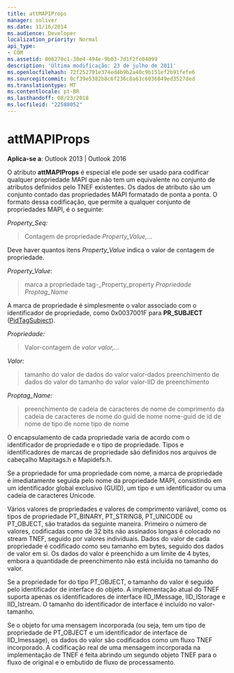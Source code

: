 ```yaml
---
title: attMAPIProps
manager: soliver
ms.date: 11/16/2014
ms.audience: Developer
localization_priority: Normal
api_type:
- COM
ms.assetid: 806270c1-30e4-494e-9b03-7d1f2fc04099
description: 'Última modificação: 23 de julho de 2011'
ms.openlocfilehash: 72f252791e374ed4b9b2a40c9b151ef2b91fefe6
ms.sourcegitcommit: 0cf39e5382b8c6f236c8a63c6036849ed3527ded
ms.translationtype: MT
ms.contentlocale: pt-BR
ms.lasthandoff: 08/23/2018
ms.locfileid: "22588052"
---
```

# <a name="attmapiprops"></a>attMAPIProps

  
  
**Aplica-se a**: Outlook 2013 | Outlook 2016 
  
O atributo **attMAPIProps** é especial ele pode ser usado para codificar qualquer propriedade MAPI que não tem um equivalente no conjunto de atributos definidos pelo TNEF existentes. Os dados de atributo são um conjunto contado das propriedades MAPI formatado de ponta a ponta. O formato dessa codificação, que permite a qualquer conjunto de propriedades MAPI, é o seguinte:  
  
 _Property_Seq:_
  
> Contagem de propriedade _Property_Value,..._
    
Deve haver quantos itens _Property_Value_ indica o valor de contagem de propriedade. 
  
 _Property_Value:_
  
> marca a propriedade tag-_Property_property _Propriedade Proptag_Name_
    
A marca de propriedade é simplesmente o valor associado com o identificador de propriedade, como 0x0037001F para **PR_SUBJECT** ([PidTagSubject](pidtagsubject-canonical-property.md)).
  
 _Propriedade:_
  
>  Valor-contagem de _valor_ _valor,..._
    
 _Valor:_
  
> tamanho do valor de dados do valor valor-dados preenchimento de dados do valor do tamanho do valor valor-IID de preenchimento
    
 _Proptag_Name:_
  
> preenchimento de cadeia de caracteres de nome de comprimento da cadeia de caracteres de nome do guid de nome nome-guid de id de nome de tipo de nome tipo de nome
    
O encapsulamento de cada propriedade varia de acordo com o identificador de propriedade e o tipo de propriedade. Tipos e identificadores de marcas de propriedade são definidos nos arquivos de cabeçalho Mapitags.h e Mapidefs.h.
  
Se a propriedade for uma propriedade com nome, a marca de propriedade é imediatamente seguida pelo nome da propriedade MAPI, consistindo em um identificador global exclusivo (GUID), um tipo e um identificador ou uma cadeia de caracteres Unicode.
  
Vários valores de propriedades e valores de comprimento variável, como os tipos de propriedade PT_BINARY, PT_STRING8, PT_UNICODE ou PT_OBJECT, são tratados da seguinte maneira. Primeiro o número de valores, codificadas como de 32 bits não assinados longas é colocado no stream TNEF, seguido por valores individuais. Dados do valor de cada propriedade é codificado como seu tamanho em bytes, seguido dos dados de valor em si. Os dados do valor é preenchido a um limite de 4 bytes, embora a quantidade de preenchimento não está incluída no tamanho do valor.
  
Se a propriedade for do tipo PT_OBJECT, o tamanho do valor é seguido pelo identificador de interface do objeto. A implementação atual do TNEF suporta apenas os identificadores de interface IID_IMessage, IID_IStorage e IID_Istream. O tamanho do identificador de interface é incluído no valor-tamanho.
  
Se o objeto for uma mensagem incorporada (ou seja, tem um tipo de propriedade de PT_OBJECT e um identificador de interface de IID_Imessage), os dados do valor são codificados como um fluxo TNEF incorporado. A codificação real de uma mensagem incorporada na implementação de TNEF é feita abrindo um segundo objeto TNEF para o fluxo de original e o embutido de fluxo de processamento.
  

